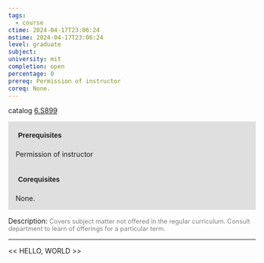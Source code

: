 ```yaml
---
tags:
  - course
ctime: 2024-04-17T23:06:24
mstime: 2024-04-17T23:06:24
level: graduate
subject: 
university: mit
completion: open
percentage: 0
prereq: Permission of instructor
coreq: None.
---
```


catalog [6.S899](http://student.mit.edu/catalog/m6e.html#6.S899)

<span style="display: block; padding: 15px; background-color: rgb(100, 100, 100, 0.2);"><font id="m_prereq3548_0" style="display: block; font-family: Arial, sans-serif; font-weight: bold; padding: 5px">Prerequisites</font><br><span id="prereq3548_0">Permission of instructor</span></span>
<span style="display: block; padding: 15px; background-color: rgb(100, 100, 100, 0.2);"><font id="m_coreq3548_0" style="display: block; font-family: Arial, sans-serif; font-weight: bold; padding: 5px">Corequisites</font><br><span id="coreq3548_0">None.</span></span>

<font style="">Description:</font>
<font style="color: grey; font-size: 0.8rem;">Covers subject matter not offered in the regular curriculum. Consult department to learn of offerings for a particular term.</font>



---

<< HELLO, WORLD >>
